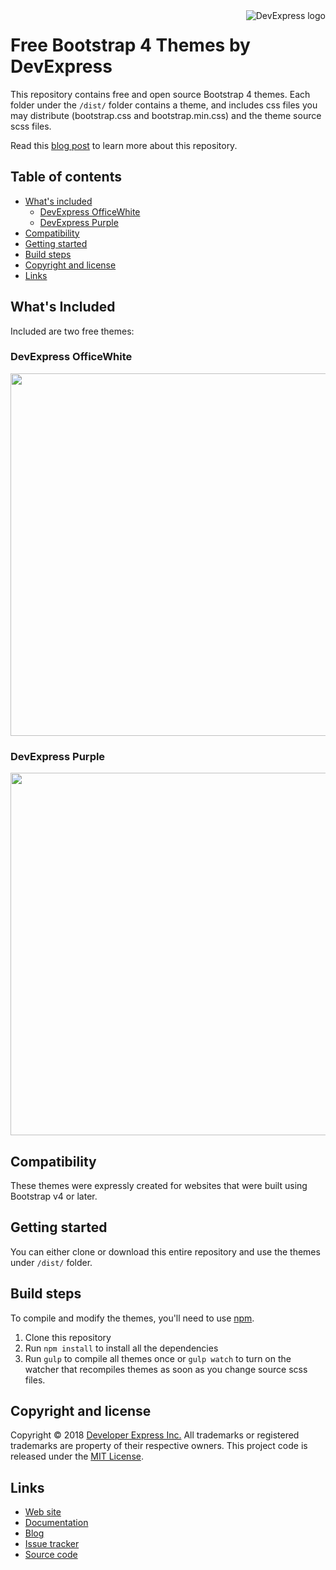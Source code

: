 <a href="https://DevExpress.com/">
    <img src="https://community.devexpress.com/blogs/aspnet/DevExpress-Powered-Color-Large.png" alt="DevExpress logo" title="DevExpress" align="right" />
</a>

Free Bootstrap 4 Themes by DevExpress
=====================================

This repository contains free and open source Bootstrap 4 themes. 
Each folder under the `/dist/` folder contains a theme, and includes css files you may distribute (bootstrap.css and bootstrap.min.css) and the theme source scss files.

Read this [blog post](https://community.devexpress.com/blogs/aspnet/archive/2018/08/15/free-devexpress-bootstrap-4-themes.aspx) to learn more about this repository.

## Table of contents

- [What's included](#whats-included)
    - [DevExpress OfficeWhite](DevExpress-officewhite)
    - [DevExpress Purple](devexpress-purple)
- [Compatibility](#compatibility)
- [Getting started](#getting-started)
- [Build steps](#build-steps)
- [Copyright and license](#copyright-and-license)
- [Links](#links)

## What's Included

Included are two free themes:

### DevExpress OfficeWhite

[<img src="https://community.devexpress.com/blogs/aspnet/18.1Release/ASP.NET/DevExpressOfficeWhiteBootstrapTheme_Buttons.png" width="580" height="" />](https://community.devexpress.com/blogs/aspnet/18.1Release/ASP.NET/DevExpressOfficeWhiteBootstrapTheme_Buttons.png) 

### DevExpress Purple

[<img src="https://community.devexpress.com/blogs/aspnet/18.1Release/ASP.NET/DevExpressPurpleBootstrapTheme_Buttons.png" width="580" height="" />](https://community.devexpress.com/blogs/aspnet/18.1Release/ASP.NET/DevExpressOfficeWhiteBootstrapTheme_Buttons.png) 

## Compatibility

These themes were expressly created for websites that were built using Bootstrap v4 or later.

## Getting started

You can either clone or download this entire repository and use the themes under `/dist/` folder.

## Build steps

To compile and modify the themes, you'll need to use [npm](https://www.npmjs.com/).

1. Clone this repository
2. Run `npm install` to install all the dependencies
3. Run `gulp` to compile all themes once or `gulp watch` to turn on the watcher that recompiles themes as soon as you change source scss files.

## Copyright and license

Copyright © 2018 [Developer Express Inc.](https://devexpress.com/) All trademarks or registered trademarks are property of their respective owners. 
This project code is released under the [MIT License](https://opensource.org/licenses/MIT).

## Links

* [Web site](https://www.devexpress.com/products/net/controls/asp/bootstrap-webforms.xml)
* [Documentation](https://documentation.devexpress.com/AspNetBootstrap/117864/ASP-NET-Bootstrap-Controls)
* [Blog](https://community.devexpress.com/blogs/aspnet/archive/2018/08/15/free-devexpress-bootstrap-4-themes.aspx)
* [Issue tracker](https://github.com/DevExpress/bootstrap-themes/issues)
* [Source code](https://github.com/DevExpress/bootstrap-themes/)
